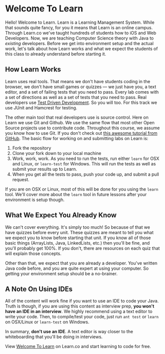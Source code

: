 # Welcome To Learn

Hello! Welcome to Learn. Learn is a Learning Management System. While that sounds quite fancy, for you it means that Learn is an online campus. Through Learn.co we've taught hundreds of students how to iOS and Web Developers. Now, we are teaching Computer Science theory with Java to _existing_ developers. Before we get into environment setup and the actual work, let's talk about how Learn works and what we expect the students of this class to already understand before starting it.

## How Learn Works

Learn uses real tools. That means we don't have students coding in the browser, we don't have small games or quizzes — we just have you, a text editor, and a set of failing tests that you need to pass. Every lab comes with a set of directions as well as a set of tests that you need to pass. Real developers use [Test Driven Development](https://en.wikipedia.org/wiki/Test-driven_development). So you will too. For this track we use JUnit and Hamcrest for testing.

The other main tool that real developers use is source control. Here on Learn we use Git and Github. We use the same flow that most other Open Source projects use to contribute code. Throughout this course, we assume you know how to use Git. If you don't check out [this awesome tutorial from GitHub](https://try.github.io). The basic flow for working on and submitting labs on Learn is:

  1. Fork the repository
  2. Clone your fork down to your local machine
  3. Work, work, work. As you need to run the tests, run either `learn` for OSX and Linux, or `learn-test` for Windows. This will run the tests as well as submit your results up to Learn.
  4. When you get all the tests to pass, push your code up, and submit a pull request.

If you are on OSX or Linux, most of this will be done for you using the `learn` tool. We'll cover more about the `learn` tool in future lessons after your environment is setup though.

## What We Expect You Already Know

We can't cover everything. It's simply too much! So because of that we have quizzes before every unit. These quizzes are meant to tell you what we expect you to know before starting that unit. If you know all of those basic things (ArrayLists, Java, LinkedLists, etc.) then you'll be fine, and you'll probably get 100%. If you don't, there are resources on each quiz that will explain those concepts. 

Other than that, we expect that you are already a developer. You've written Java code before, and you are quite expert at using your computer. So getting your environment setup should be a no-brainer. 

## A Note On Using IDEs 

All of the content will work fine if you want to use an IDE to code your Java. Truth is though, if you are using this content as interview prep, **you won't have an IDE in an interview**. We highly recommend using a text editor to write your code. Then, to compile/test your code, just run `ant test` or `learn` on OSX/Linux or `learn-test` on Windows.

In summary, **don't use an IDE**. A text editor is way closer to the whiteboarding that you'll be doing in interviews.

<p data-visibility='hidden'>View <a href='https://learn.co/lessons/welcome-to-learn-java-cs'>Welcome To Learn</a> on Learn.co and start learning to code for free.</p>
